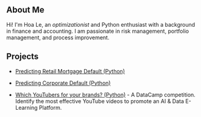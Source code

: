 ## About Me

Hi! I'm Hoa Le, an *optimizationist* and Python enthusiast with a background in finance and accounting. I am passionate in risk management, portfolio management, and process improvement.


## Projects
- [Predicting Retail Mortgage Default (Python)](https://github.com/Hoale2908/retail_mortgage/blob/a4f35e5efdadcb9ecf4a7e41cda5a45583035766/Retail%20Mortgage%20Portfolio%20Model.ipynb)


- [Predicting Corporate Default (Python)](https://github.com/Hoale2908/Predicting-Company-Default/blob/main/README.md)


- [Which YouTubers for your brands? (Python)](https://www.datacamp.com/datalab/w/15569778-9ada-47d8-8bd0-04ff0de694bb) - A DataCamp competition. Identify the most effective YouTube videos to promote an AI & Data E-Learning Platform. 
